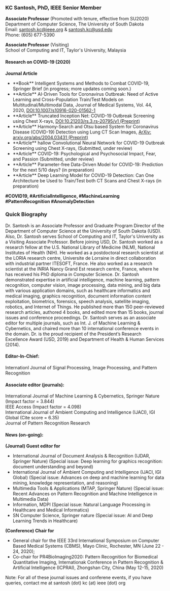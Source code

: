 
### KC Santosh, PhD, IEEE Senior Member 
**Associate Professor** (Promoted with tenure, effective from SU2020)<br>
Department of Computer Science, The University of South Dakota<br>
Email: santosh.kc@ieee.org & santosh.kc@usd.edu <br>
Phone: (605) 677-5390<br>

**Associate Professor** (Visiting)<br>
School of Computing and IT, Taylor's University, Malaysia <br>

#### Research on COVID-19 (2020)



  


**Journal Article**
<ul>
 <li>**Book**  Intelligent Systems and Methods to Combat COVID-19, Springer Brief (in progress; more updates coming soon.)</li>
<li>**Article** AI-Driven Tools for Coronavirus Outbreak: Need of Active Learning and Cross-Population Train/Test Models on Multitudinal/Multimodal Data, Journal of Medical Systems, Vol. 44, 2020, 
<a href="https://doi.org/10.1007/s10916-020-01562-1">DOI:10.1007/s10916-020-01562-1</a></li>
<li>**Article** Truncated Inception Net: COVID-19 Outbreak Screening using Chest X-rays, <a href="https://doi.org/10.21203/rs.3.rs-20795/v1">DOI:10.21203/rs.3.rs-20795/v1 (Preprint)</a></li>
<li>**Article** Harmony-Search and Otsu based System for Coronavirus Disease (COVID-19) Detection using Lung CT Scan Images, <a href="https://arxiv.org/abs/2004.03431">ArXiv: arxiv.org/abs/2004.03431 (Preprint)</a></li> 
<li>**Article** hallow Convolutional Neural Network for COVID-19 Outbreak Screening using Chest X-rays, (Submitted, under review) </li>
<li>**Article** COVID-19: Psychological and Psychosocial Impact, Fear, and Passion (Submitted, under review) </li> 
<li>**Article** Parameter-free Data-Driven Model for COVID-19: Prediction for the next 5/10 days? (in preparation) </li>
<li>**Article** Deep Learning Model for COVID-19 Detection: Can One Architecture be Used to Train/Test both CT Scans and Chest X-rays (in preparation) </li>
</ul>

**#COVID19, #ArtificialIntelligence, #MachineLearning #PatternRecognition #AnomalyDetection**<br>


### Quick Biography
Dr. Santosh is an Associate Professor and Graduate Program Director of the Department of Computer Science at the University of South Dakota (USD). Also, Dr. Santosh serves School of Computing and IT, Taylor's University as a Visiting Associate Professor. Before joining USD, Dr. Santosh worked as a research fellow at the U.S. National Library of Medicine (NLM), National Institutes of Health (NIH). He worked as a postdoctoral research scientist at the LORIA research centre, Universite de Lorraine in direct collaboration with industrial partner ITESOFT, France. He also worked as a research scientist at the INRIA Nancy Grand Est research centre, France, where he has received his PhD diploma in Computer Science. Dr. Santosh demonstrated expertise in artificial intelligence, machine learning, pattern recognition, computer vision, image processing, data mining, and big data with various application domains, such as healthcare informatics and medical imaging, graphics recognition, document information content exploitation, biometrics, forensics, speech analysis, satellite imaging, robotics, and Internet of Things. He published more than 150 peer-reviewed research articles, authored 4 books, and edited more than 15 books, journal issues and conference proceedings. Dr. Santosh serves as an associate editor for multiple journals, such as Int. J. of Machine Learning & Cybernetics, and chaired more than 10 international conference events in the domain. Dr. is the proud recipient of the President’s Research Excellence Award (USD, 2019) and Department of Health & Human Services (2014).

#### Editor-In-Chief:
Internationl Journal of Signal Processing, Image Processing, and Pattern Recognition

#### Associate editor (journals):
International Journal of Machine Learning & Cybernetics, Springer Nature (Impact factor = 3.844) <br>
IEEE Access (Impact factor = 4.098) <br>
International Journal of Ambient Computing and Intelligence (IJACI), IGI Global (Cite score = 6.35)<br>
Journal of Pattern Recognition Research

#### News (on-going):
**(Journal) Guest editor for** 
<ul> 
  <li>International Journal of Document Analysis & Recognition (IJDAR, Springer Nature) (Special issue: Deep learning for graphics recognition: document understanding and beyond)</li>
<li>International Journal of Ambient Computing and Intelligence (IJACI, IGI Global) (Special issue: Advances on deep and machine learning for data mining, knowledge representation, and reasoning)</li>
<li>Multimedia Tools & Applications (MTAP, Springer Nature) (Special issue: Recent Advances on Pattern Recognition and Machine Intelligence in Multimedia Data)</li>
<li>Information, MDPI (Special issue: Natural Language Processing in Healthcare and Medical Informatics)</li>
<li>SN Computer Science, Springer nature (Special issue: AI and Deep Learning Trends in Healthcare) </li>
</ul>
  
**(Conference) Chair for** 
<ul> 
  <li>General chair for the IEEE 33rd International Symposium on Computer Based Medical Systems (CBMS), Mayo Clinic, Rochester, MN (June 22 - 24, 2020); </li>
<li>Co-chair for PR4BioImaging2020: Pattern Recognition for Biomedical Quantitative Imaging, Internationak Conference in Pattern Recognition & Artificial Intelligence (ICPRAI), Zhongshan City, China (May 12-15, 2020) </li>

</ul>
Note: For all of these journal issues and conferene events, if you have queries, contact me at santosh (dot) kc (at) ieee (dot) org


